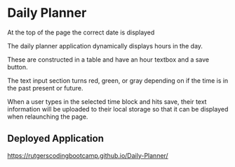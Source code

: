 # Daily Planner

At the top of the page the correct date is displayed

The daily planner application dynamically displays hours in the day.

These are constructed in a table and have an hour textbox and a save button.

The text input section turns red, green, or gray depending on if the time is in the past present or future.

When a user types in the selected time block and hits save, their text information will be uploaded to their local storage so that it can be displayed when relaunching the page.

## Deployed Application

https://rutgerscodingbootcamp.github.io/Daily-Planner/
